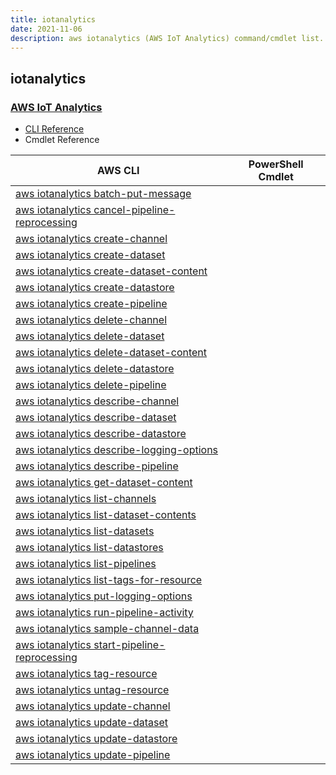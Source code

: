 ```yaml
---
title: iotanalytics
date: 2021-11-06
description: aws iotanalytics (AWS IoT Analytics) command/cmdlet list.
---
```


## iotanalytics

### [AWS IoT Analytics](https://aws.amazon.com/iot/)

* [CLI Reference](https://docs.aws.amazon.com/cli/latest/reference/iotanalytics/index.html)
* Cmdlet Reference

|AWS CLI|PowerShell Cmdlet|
|----|----|
|[aws iotanalytics batch-put-message](https://docs.aws.amazon.com/cli/latest/reference/iotanalytics/batch-put-message.html)||
|[aws iotanalytics cancel-pipeline-reprocessing](https://docs.aws.amazon.com/cli/latest/reference/iotanalytics/cancel-pipeline-reprocessing.html)||
|[aws iotanalytics create-channel](https://docs.aws.amazon.com/cli/latest/reference/iotanalytics/create-channel.html)||
|[aws iotanalytics create-dataset](https://docs.aws.amazon.com/cli/latest/reference/iotanalytics/create-dataset.html)||
|[aws iotanalytics create-dataset-content](https://docs.aws.amazon.com/cli/latest/reference/iotanalytics/create-dataset-content.html)||
|[aws iotanalytics create-datastore](https://docs.aws.amazon.com/cli/latest/reference/iotanalytics/create-datastore.html)||
|[aws iotanalytics create-pipeline](https://docs.aws.amazon.com/cli/latest/reference/iotanalytics/create-pipeline.html)||
|[aws iotanalytics delete-channel](https://docs.aws.amazon.com/cli/latest/reference/iotanalytics/delete-channel.html)||
|[aws iotanalytics delete-dataset](https://docs.aws.amazon.com/cli/latest/reference/iotanalytics/delete-dataset.html)||
|[aws iotanalytics delete-dataset-content](https://docs.aws.amazon.com/cli/latest/reference/iotanalytics/delete-dataset-content.html)||
|[aws iotanalytics delete-datastore](https://docs.aws.amazon.com/cli/latest/reference/iotanalytics/delete-datastore.html)||
|[aws iotanalytics delete-pipeline](https://docs.aws.amazon.com/cli/latest/reference/iotanalytics/delete-pipeline.html)||
|[aws iotanalytics describe-channel](https://docs.aws.amazon.com/cli/latest/reference/iotanalytics/describe-channel.html)||
|[aws iotanalytics describe-dataset](https://docs.aws.amazon.com/cli/latest/reference/iotanalytics/describe-dataset.html)||
|[aws iotanalytics describe-datastore](https://docs.aws.amazon.com/cli/latest/reference/iotanalytics/describe-datastore.html)||
|[aws iotanalytics describe-logging-options](https://docs.aws.amazon.com/cli/latest/reference/iotanalytics/describe-logging-options.html)||
|[aws iotanalytics describe-pipeline](https://docs.aws.amazon.com/cli/latest/reference/iotanalytics/describe-pipeline.html)||
|[aws iotanalytics get-dataset-content](https://docs.aws.amazon.com/cli/latest/reference/iotanalytics/get-dataset-content.html)||
|[aws iotanalytics list-channels](https://docs.aws.amazon.com/cli/latest/reference/iotanalytics/list-channels.html)||
|[aws iotanalytics list-dataset-contents](https://docs.aws.amazon.com/cli/latest/reference/iotanalytics/list-dataset-contents.html)||
|[aws iotanalytics list-datasets](https://docs.aws.amazon.com/cli/latest/reference/iotanalytics/list-datasets.html)||
|[aws iotanalytics list-datastores](https://docs.aws.amazon.com/cli/latest/reference/iotanalytics/list-datastores.html)||
|[aws iotanalytics list-pipelines](https://docs.aws.amazon.com/cli/latest/reference/iotanalytics/list-pipelines.html)||
|[aws iotanalytics list-tags-for-resource](https://docs.aws.amazon.com/cli/latest/reference/iotanalytics/list-tags-for-resource.html)||
|[aws iotanalytics put-logging-options](https://docs.aws.amazon.com/cli/latest/reference/iotanalytics/put-logging-options.html)||
|[aws iotanalytics run-pipeline-activity](https://docs.aws.amazon.com/cli/latest/reference/iotanalytics/run-pipeline-activity.html)||
|[aws iotanalytics sample-channel-data](https://docs.aws.amazon.com/cli/latest/reference/iotanalytics/sample-channel-data.html)||
|[aws iotanalytics start-pipeline-reprocessing](https://docs.aws.amazon.com/cli/latest/reference/iotanalytics/start-pipeline-reprocessing.html)||
|[aws iotanalytics tag-resource](https://docs.aws.amazon.com/cli/latest/reference/iotanalytics/tag-resource.html)||
|[aws iotanalytics untag-resource](https://docs.aws.amazon.com/cli/latest/reference/iotanalytics/untag-resource.html)||
|[aws iotanalytics update-channel](https://docs.aws.amazon.com/cli/latest/reference/iotanalytics/update-channel.html)||
|[aws iotanalytics update-dataset](https://docs.aws.amazon.com/cli/latest/reference/iotanalytics/update-dataset.html)||
|[aws iotanalytics update-datastore](https://docs.aws.amazon.com/cli/latest/reference/iotanalytics/update-datastore.html)||
|[aws iotanalytics update-pipeline](https://docs.aws.amazon.com/cli/latest/reference/iotanalytics/update-pipeline.html)||

